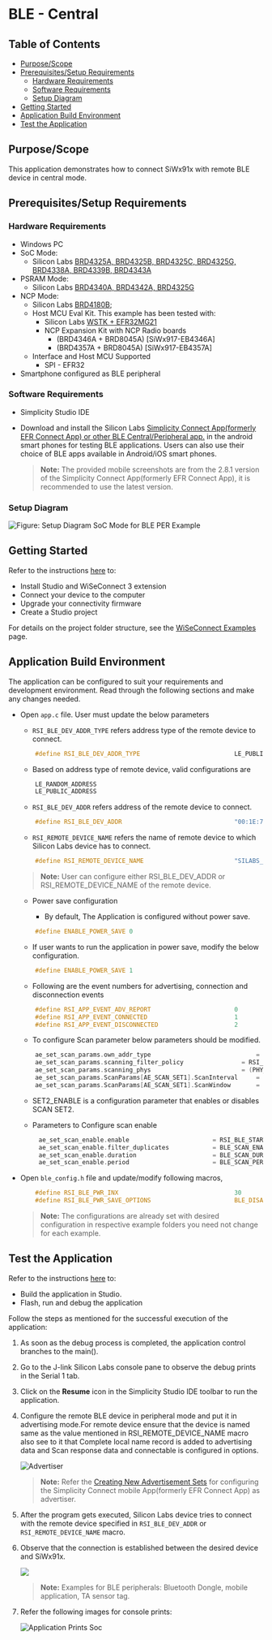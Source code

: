 # BLE - Central

## Table of Contents

- [Purpose/Scope](#purposescope) 
- [Prerequisites/Setup Requirements](#prerequisitessetup-requirements)
  - [Hardware Requirements](#hardware-requirements)
  - [Software Requirements](#software-requirements)
  - [Setup Diagram](#setup-diagram)
- [Getting Started](#getting-started)
- [Application Build Environment](#application-build-environment)
- [Test the Application](#test-the-application)

## Purpose/Scope

This application demonstrates how to connect SiWx91x with remote BLE device in central mode.

## Prerequisites/Setup Requirements

### Hardware Requirements

- Windows PC
- SoC Mode:
  - Silicon Labs [BRD4325A, BRD4325B, BRD4325C, BRD4325G, BRD4338A, BRD4339B, BRD4343A](https://www.silabs.com/)
- PSRAM Mode:  
  - Silicon Labs [BRD4340A, BRD4342A, BRD4325G](https://www.silabs.com/)
- NCP Mode:
  - Silicon Labs [BRD4180B](https://www.silabs.com/);
  - Host MCU Eval Kit. This example has been tested with:
    - Silicon Labs [WSTK + EFR32MG21](https://www.silabs.com/development-tools/wireless/efr32xg21-bluetooth-starter-kit)
    - NCP Expansion Kit with NCP Radio boards
      - (BRD4346A + BRD8045A) [SiWx917-EB4346A]
      - (BRD4357A + BRD8045A) [SiWx917-EB4357A]
  - Interface and Host MCU Supported
    - SPI - EFR32 
- Smartphone configured as BLE peripheral
### Software Requirements

- Simplicity Studio IDE

- Download and install the Silicon Labs [Simplicity Connect App(formerly EFR Connect App) or other BLE Central/Peripheral app.](https://www.silabs.com/developers/simplicity-connect-mobile-app ) in the android smart phones for testing BLE applications. Users can also use their choice of BLE apps available in Android/iOS smart phones.

   > **Note:** The provided mobile screenshots are from the 2.8.1 version of the Simplicity Connect App(formerly EFR Connect App), it is recommended to use the latest version.

### Setup Diagram

![Figure: Setup Diagram SoC Mode for BLE PER Example](resources/readme/blecentral_soc_ncp.png)
  
## Getting Started

Refer to the instructions [here](https://docs.silabs.com/wiseconnect/latest/wiseconnect-getting-started/) to:

- Install Studio and WiSeConnect 3 extension
- Connect your device to the computer
- Upgrade your connectivity firmware
- Create a Studio project

For details on the project folder structure, see the [WiSeConnect Examples](https://docs.silabs.com/wiseconnect/latest/wiseconnect-examples/#example-folder-structure) page.

## Application Build Environment

The application can be configured to suit your requirements and development environment. Read through the following sections and make any changes needed.

- Open `app.c` file.
User must update the below parameters

   - `RSI_BLE_DEV_ADDR_TYPE` refers address type of the remote device to connect.

   ```c
       #define RSI_BLE_DEV_ADDR_TYPE                          LE_PUBLIC_ADDRESS 
   ```

   - Based on address type of remote device, valid configurations are

   ```c
       LE_RANDOM_ADDRESS
       LE_PUBLIC_ADDRESS
   ```

   - `RSI_BLE_DEV_ADDR` refers address of the remote device to connect.

   ```c
       #define RSI_BLE_DEV_ADDR                               "00:1E:7C:25:E9:4D"
   ```

   - `RSI_REMOTE_DEVICE_NAME` refers the name of remote device to which Silicon Labs device has to connect.

   ```c
       #define RSI_REMOTE_DEVICE_NAME                         "SILABS_DEV" 
   ```

   > **Note:** User can configure either RSI_BLE_DEV_ADDR or RSI_REMOTE_DEVICE_NAME of the remote device.

   - Power save configuration

      - By default, The Application is configured without power save.

   ```c
       #define ENABLE_POWER_SAVE 0
   ```

   - If user wants to run the application in power save, modify the below configuration.

   ```c
       #define ENABLE_POWER_SAVE 1 
   ```

   - Following are the event numbers for advertising, connection and disconnection events

   ```c
       #define RSI_APP_EVENT_ADV_REPORT                       0
       #define RSI_APP_EVENT_CONNECTED                        1
       #define RSI_APP_EVENT_DISCONNECTED                     2
   ```
   - To configure Scan parameter below parameters should be modified.
   ```c
       ae_set_scan_params.own_addr_type               			 	= LE_PUBLIC_ADDRESS; //917 device address type
       ae_set_scan_params.scanning_filter_policy       			= RSI_BLE_SCAN_FILTER_TYPE; //scan filter policy to be used  
       ae_set_scan_params.scanning_phys                			= (PHY_1M | PHY_LE_CODED); //
       ae_set_scan_params.ScanParams[AE_SCAN_SET1].ScanInterval 	= LE_SCAN_INTERVAL;
       ae_set_scan_params.ScanParams[AE_SCAN_SET1].ScanWindow   	= LE_SCAN_WINDOW;
    ```

  - SET2_ENABLE is a configuration parameter that enables or disables SCAN SET2.

  - Parameters to Configure scan enable

  ```c
	   ae_set_scan_enable.enable                       = RSI_BLE_START_SCAN;
	   ae_set_scan_enable.filter_duplicates            = BLE_SCAN_ENABLE_FILTER_DUP;
	   ae_set_scan_enable.duration                     = BLE_SCAN_DUR;
	   ae_set_scan_enable.period                       = BLE_SCAN_PERIOD;
  ```

- Open `ble_config.h` file and update/modify following macros,

   ```c
       #define RSI_BLE_PWR_INX                                30
       #define RSI_BLE_PWR_SAVE_OPTIONS                       BLE_DISABLE_DUTY_CYCLING
   ```

   > **Note:** The configurations are already set with desired configuration in respective example folders you need not change for each example.

## Test the Application

Refer to the instructions [here](https://docs.silabs.com/wiseconnect/latest/wiseconnect-getting-started/) to:

- Build the application in Studio.
- Flash, run and debug the application

Follow the steps as mentioned for the successful execution of the application:

1. As soon as the debug process is completed, the application control branches to the main().

2. Go to the J-link Silicon Labs console pane to observe the debug prints in the Serial 1 tab.

3. Click on the **Resume** icon in the Simplicity Studio IDE toolbar to run the application.

4. Configure the remote BLE device in peripheral mode and put it in advertising mode.For remote device ensure that the device is named same as the value mentioned in RSI_REMOTE_DEVICE_NAME macro also see to it that Complete local name record is added to advertising data and Scan response data and connectable is configured in options.

   ![Advertiser](resources/readme/advertiser.png)

   > **Note:** Refer the [Creating New Advertisement Sets](https://docs.silabs.com/bluetooth/5.0/miscellaneous/mobile/efr-connect-mobile-app) for configuring the Simplicity Connect mobile App(formerly EFR Connect App) as advertiser.

5. After the program gets executed, Silicon Labs device tries to connect with the remote device specified in `RSI_BLE_DEV_ADDR` or `RSI_REMOTE_DEVICE_NAME` macro.

6. Observe that the connection is established between the desired device and SiWx91x.  

   ![](resources/readme/connection.png)

   > **Note:** Examples for BLE peripherals: Bluetooth Dongle, mobile application, TA sensor tag.

7. Refer the following images for console prints:

    ![Application Prints Soc](resources/readme/output_1.png)
